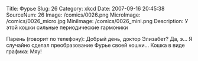 Title: Фурье 
Slug: 26 
Category: xkcd 
Date: 2007-09-16 20:45:38 
SourceNum: 26 
Image: /comics/0026.png 
MicroImage: /comics/0026_micro.jpg 
MiniImage: /comics/0026_mini.png 
Description: У этой кошки сильные периодические гармоники 

Парень (говорит по телефону): Добрый день, доктор Элизабет? Да, э… Я случайно сделал преобразование Фурье своей кошки…
Кошка в виде графика: Мяу!